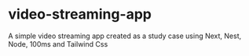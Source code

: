 # video-streaming-app
A simple video streaming app created as a study case using Next, Nest, Node, 100ms and Tailwind Css
